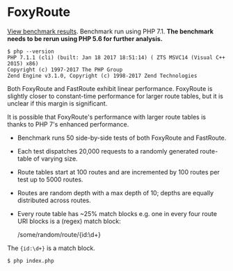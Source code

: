 # FoxyRoute

[View benchmark results](https://goo.gl/8XfYLj). Benchmark run using PHP 7.1. **The benchmark needs to be rerun using PHP 5.6 for further analysis.**

    $ php --version
    PHP 7.1.1 (cli) (built: Jan 18 2017 18:51:14) ( ZTS MSVC14 (Visual C++ 2015) x86)
    Copyright (c) 1997-2017 The PHP Group
    Zend Engine v3.1.0, Copyright (c) 1998-2017 Zend Technologies

Both FoxyRoute and FastRoute exhibit linear performance. FoxyRoute is slightly closer to constant-time performance for larger route tables, but it is unclear if this margin is significant.

It is possible that FoxyRoute's performance with larger route tables is thanks to PHP 7's enhanced performance.

* Benchmark runs 50 side-by-side tests of both FoxyRoute and FastRoute. 
* Each test dispatches 20,000 requests to a randomly generated route-table of varying size. 
* Route tables start at 100 routes and are incremented by 100 routes per test up to 5000 routes.
* Routes are random depth with a max depth of 10; depths are equally distributed across routes.
* Every route table has ~25% match blocks e.g. one in every four route URI blocks is a (regex) match block:

    /some/random/route/{id:\d+}

The `{id:\d+}` is a match block.

    $ php index.php